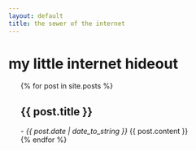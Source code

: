 ```yaml
---
layout: default
title: the sewer of the internet 
---
```




<!-- <div class="homeheader">
hmm.camp
  <div class="what">
    <a href="what"> what </a>
  </div>
</div> -->
<div class="reactContainer">
<div class="sideCol"></div>
<div class="postCol">
  <div class="homeheaderDiv">
            <h1 class="homeheader"> my little internet hideout </h1>
  </div>
  <ul>
    {% for post in site.posts %}
      <div class="post">
        <div class="postContent">
        <h2>
          {{ post.title }}
        </h2>
          - <i> <time datetime="{{ post.date | date: "%Y-%m-%d" }}">{{ post.date | date_to_string }}</time> </i>
          {{ post.content }}
        </div>
      </div>
    {% endfor %}
  </ul>
  </div>
  <div class="sideCol"></div>
</div>

<!-- <div class="reactContainer">
      <div class="sideCol">
        asdasd  
      </div>
      <div class="postCol">
        <div class="homeheaderDiv">
          <h1 class="homeheader"> my little internet hideout </h1>
        </div>

        {% for post in site.posts %}
        <div class="post">
          <div class="postContent">
            <a href="{{ post.url }}">
              {{ post.title }}
            </a>
            - <time datetime="{{ post.date | date: "%Y-%m-%d" }}">{{ post.date | date_to_string }}</time>
            {{ post.content }}
          </div>
        </div>
      {% endfor %}

      </div>
      <div class="sideCol">
        ;ll;kl;k;lk  
      </div>
</div> -->